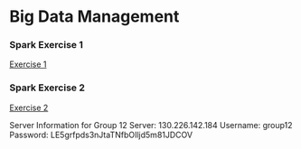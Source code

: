 # Big Data Management

### Spark Exercise 1

[Exercise 1](https://docs.google.com/document/d/1VVWlLarrV7ZOy-IJapCSfWwhvMiYQK7GVQ0xLxPSVY8/edit?usp=sharing)

### Spark Exercise 2

[Exercise 2](https://docs.google.com/document/d/1S21xr_R-hk9FBOLj_AhNd1IprM-QD1kxdiTHHmeJJtI/edit)

Server Information for Group 12
Server: 130.226.142.184
Username: group12
Password: LE5grfpds3nJtaTNfbOIljd5m81JDCOV


